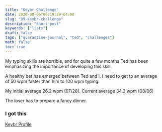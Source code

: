 ```yaml
---
title: "Keybr Challenge"
date: 2020-08-06T00:19:29-04:00
slug: "89-keybr-challenge"
description: "Short post"
keywords: ["lists"]
draft: false
tags: ["quarantine-journal", "ted", "challenges"]
math: false
toc: true
---
```


My typing skills are horrible, and for quite a few months Ted has been emphasizing the importance of developing this skill.
 
A healthy bet has emerged between Ted and I. I need to get to an average of 50 wpm faster than him to 100 wpm typing.

My initial average 26.2 wpm (07/28). Current average 34.3 wpm (08/06) 

The loser has to prepare a fancy dinner. 

<h3>I got this</h3>

<a href="https://www.keybr.com/profile/v4x3s65">Keybr Profile</a>